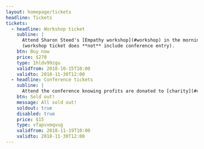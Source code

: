 ```yaml
---
layout: homepage/tickets
headline: Tickets
tickets:
  - headline: Workshop ticket
    subline: |
      Attend Sharon Steed's [Empathy workshop](#workshop) in the morning
      (workshop ticket does **not** include conference entry).
    btn: Buy now
    price: $270
    type: 1hldv99zgu
    validfrom: 2018-10-15T10:00
    validto: 2018-11-30T12:00
  - headline: Conference tickets
    subline: |
      Attend the conference knowing profits are donated to [charity](#charity).
    btn: Sold out!
    message: All sold out!
    soldout: true
    disabled: true
    price: $15
    type: vfapvxmqvug
    validfrom: 2018-11-19T10:00
    validto: 2018-11-30T12:00
---
```

